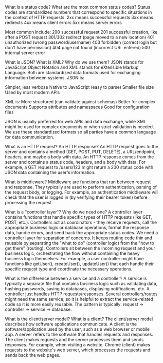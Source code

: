 What is a status code? What are the most common status codes?
Status codes are standardized numbers that correspond to specific situations in the context of HTTP requests.
2xx means successful requests
3xx means redirects
4xx means client errors
5xx means server errors

Most common include:
200 successful request
201 successful creation, like after a POST request
301/302 redirect (page moved to a new location)
401 unauthorized (wrong password/username)
403 forbidden (correct login but don't have permission)
404 page not found (incorrect URL entered)
500 internal server error

What is JSON? What is XML? Why do we use them?
JSON stands for JavaScript Object Notation and XML stands for eXtensible Markup Language. Both are standardized data formats used for exchanging information between systems.
JSON is:

Simpler, less verbose
Native to JavaScript (easy to parse)
Smaller file size
Used by most modern APIs

XML is:
More structured (can validate against schemas)
Better for complex documents
Supports attributes and namespaces
Good for configuration files

JSON is usually preferred for web APIs and data exchange, while XML might be used for complex documents or when strict validation is needed. 
We use these standardized formats so all parties have a common language for data communication.

What is an HTTP request? An HTTP response?
An HTTP request goes to the server and contains a method (GET, POST, PUT, DELETE), a URL/endpoint, headers, and maybe a body with data.
An HTTP response comes from the server and contains a status code, headers, and a body with data.
For example, a GET request to /users/123 might return a 200 status code with JSON data containing the user's information.

What is middleware?
Middleware are functions that run between request and response. 
They typically are used to perform authentication, parsing of the request body, or logging. 
For example, an authentication middleware will check that the user is logged in (by verifying their bearer token) before processing the request.

What is a "controller layer"? Why do we need one?
A controller layer contains functions that handle specific types of HTTP requests (like GET, POST, etc.). Controllers act as coordinators - they receive requests, call the appropriate business logic or database operations, format the response data, handle errors, and send back the appropriate status codes.
We need a controller layer for separation of concerns. It keeps routing code thin and reusable by separating the "what to do" (controller logic) from the "how to get there" (routing). Controllers sit between the incoming request and your business logic, orchestrating the flow without containing the heavy business logic themselves.
For example, a user controller might have functions like getUser(), createUser(), updateUser() that each handle their specific request type and coordinate the necessary operations.

What is the difference between a service and a controller?
A service is typically a separate file that contains business logic such as validating data, hashing passwords, saving to databases, displaying notifications, etc. 
A controller just handles HTTP requests/responses. 
Several controllers/routes might need the same service, so it is helpful to extract the service-related code so it is more easily reusable. 
The pattern is typically: request → controller → service → database.

What is the client/server model? What is a client?
The client/server model describes how software applications communicate. 
A client is the software/application used by the user, such as a web browser or mobile app. 
A server refers to the software that handles requests and responses. 
The client makes requests and the server processes them and sends responses. 
For example, when visiting a website, Chrome (client) makes requests to the website's web server, which processes the requests and sends back the web pages.